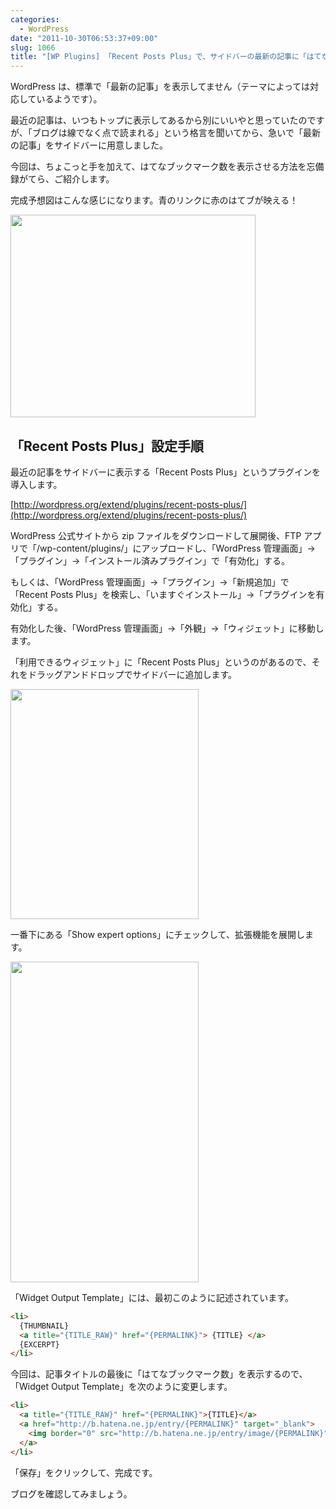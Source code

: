 ```yaml
---
categories:
  - WordPress
date: "2011-10-30T06:53:37+09:00"
slug: 1066
title: "[WP Plugins] 「Recent Posts Plus」で、サイドバーの最新の記事に「はてなブックマーク数」を表示する"
---
```


WordPress は、標準で「最新の記事」を表示してません（テーマによっては対応しているようです）。

最近の記事は、いつもトップに表示してあるから別にいいやと思っていたのですが、「ブログは線でなく点で読まれる」という格言を聞いてから、急いで「最新の記事」をサイドバーに用意しました。

今回は、ちょこっと手を加えて、はてなブックマーク数を表示させる方法を忘備録がてら、ご紹介します。

完成予想図はこんな感じになります。青のリンクに赤のはてブが映える！

<img alt="" src="/images/2011/10/1066_1.jpg" width="392" height="324">

## 「Recent Posts Plus」設定手順

最近の記事をサイドバーに表示する「Recent Posts Plus」というプラグインを導入します。

[http://wordpress.org/extend/plugins/recent-posts-plus/](http://wordpress.org/extend/plugins/recent-posts-plus/)

WordPress 公式サイトから zip ファイルをダウンロードして展開後、FTP アプリで「/wp-content/plugins/」にアップロードし、「WordPress 管理画面」→「プラグイン」→「インストール済みプラグイン」で「有効化」する。

もしくは、「WordPress 管理画面」→「プラグイン」→「新規追加」で「Recent Posts Plus」を検索し、「いますぐインストール」→「プラグインを有効化」する。

有効化した後、「WordPress 管理画面」→「外観」→「ウィジェット」に移動します。

「利用できるウィジェット」に「Recent Posts Plus」というのがあるので、それをドラッグアンドドロップでサイドバーに追加します。

<img alt="" src="/images/2011/10/1066_2.jpg" width="301" height="368">

一番下にある「Show expert options」にチェックして、拡張機能を展開します。

<img alt="" src="/images/2011/10/1066_3.jpg" width="301" height="513">

「Widget Output Template」には、最初このように記述されています。

```html
<li>
  {THUMBNAIL}
  <a title="{TITLE_RAW}" href="{PERMALINK}"> {TITLE} </a>
  {EXCERPT}
</li>
```

今回は、記事タイトルの最後に「はてなブックマーク数」を表示するので、「Widget Output Template」を次のように変更します。

```html
<li>
  <a title="{TITLE_RAW}" href="{PERMALINK}">{TITLE}</a>
  <a href="http://b.hatena.ne.jp/entry/{PERMALINK}" target="_blank">
    <img border="0" src="http://b.hatena.ne.jp/entry/image/{PERMALINK}" />
  </a>
</li>
```

「保存」をクリックして、完成です。

ブログを確認してみましょう。
